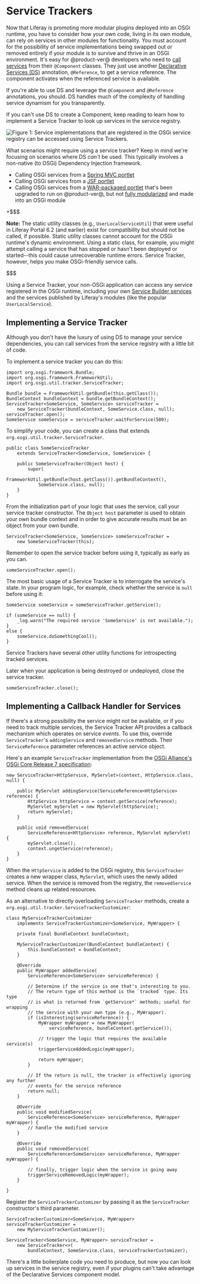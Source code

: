 # Service Trackers [](id=service-trackers)

Now that Liferay is promoting more modular plugins deployed into an OSGi
runtime, you have to consider how your own code, living in its own module, can
rely on services in other modules for functionality. You must account for the
possibility of service implementations being swapped out or removed entirely if
your module is to survive and thrive in an OSGi environment. It's easy for
@product-ver@ developers who need to
[call services](/develop/tutorials/-/knowledge_base/7-0/finding-and-invoking-liferay-services)
from their `@Component` classes. They just use another
[Declarative Services (DS)](https://osgi.org/specification/osgi.cmpn/7.0.0/service.component.html)
annotation, `@Reference`, to get a service reference. The component activates
when the referenced service is available. 

If you're able to use DS and leverage the `@Component` and `@Reference`
annotations, you should. DS handles much of the complexity of handling service
dynamism for you transparently.

If you can't use DS to create a Component, keep reading to learn how to
implement a Service Tracker to look up services in the service registry. 

![Figure 1: Service implementations that are registered in the OSGi service registry can be accessed using Service Trackers.](../../images/service-registry.png)

What scenarios might require using a service tracker? Keep in mind we're
focusing on scenarios where DS *can't* be used. This typically involves a
non-native (to OSGi) Dependency Injection framework.

-   Calling OSGi services from a
    [Spring MVC portlet](/develop/tutorials/-/knowledge_base/7-0/spring-mvc)
-   Calling OSGi services from a
    [JSF portlet](/develop/tutorials/-/knowledge_base/7-0/jsf-portlets-with-liferay-faces)
-   Calling OSGi services from a
    [WAR-packaged portlet](/develop/tutorials/-/knowledge_base/7-0/upgrading-plugins-to-liferay-7)
    that's been upgraded to run on @product-ver@, but not
    [fully modularized](/develop/tutorials/-/knowledge_base/7-0/modularizing-an-existing-portlet)
    and made into an OSGi module

+$$$

**Note:**  The static utility classes (e.g., `UserLocalServiceUtil`) that were 
useful in Liferay Portal 6.2 (and earlier) exist for compatibility but should
not be called, if possible.  Static utility classes cannot account for the OSGi
runtime's dynamic environment. Using a static class, for example, you might
attempt calling a service that has stopped or hasn't been deployed or
started--this could cause unrecoverable runtime errors. Service Tracker,
however, helps you make OSGi-friendly service calls.

$$$

Using a Service Tracker, your non-OSGi application can access any service
registered in the OSGi runtime, including your own
[Service Builder services](/develop/tutorials/-/knowledge_base/7-0/what-is-service-builder)
and the services published by Liferay's modules (like the popular
`UserLocalService`).

## Implementing a Service Tracker [](id=implementing-a-service-tracker)

Although you don't have the luxury of using DS to manage your service
dependencies, you can call services from the service registry with a little bit
of code.

To implement a service tracker you can do this:

    import org.osgi.framework.Bundle;
    import org.osgi.framework.FrameworkUtil;
    import org.osgi.util.tracker.ServiceTracker;

    Bundle bundle = FrameworkUtil.getBundle(this.getClass());
    BundleContext bundleContext = bundle.getBundleContext();
    ServiceTracker<SomeService, SomeService> serviceTracker =
        new ServiceTracker(bundleContext, SomeService.class, null);
    serviceTracker.open();
    SomeService someService = serviceTracker.waitForService(500);

To simplify your code, you can create a class that extends
`org.osgi.util.tracker.ServiceTracker`.

    public class SomeServiceTracker
        extends ServiceTracker<SomeService, SomeService> {

        public SomeServiceTracker(Object host) {
            super(
                FrameworkUtil.getBundle(host.getClass()).getBundleContext(),
                SomeService.class, null);
        }
    }

From the initialization part of your logic that uses the service, call your
service tracker constructor. The `Object host` parameter is used to obtain your
own bundle context and in order to give accurate results must be an object from
your own bundle.

    ServiceTracker<SomeService, SomeService> someServiceTracker =
        new SomeServiceTracker(this);

Remember to open the service tracker before using it, typically as early as you
can. 

    someServiceTracker.open();

The most basic usage of a Service Tracker is to interrogate the service's state.
In your program logic, for example, check whether the service is `null` before
using it:

    SomeService someService = someServiceTracker.getService();

    if (someService == null) {
        _log.warn("The required service 'SomeService' is not available.");
    }
    else {
        someService.doSomethingCool();
    }

Service Trackers have several other utility functions for introspecting tracked
services.

Later when your application is being destroyed or undeployed, close the service
tracker. 

    someServiceTracker.close();

## Implementing a Callback Handler for Services [](id=implementing-a-callback-handler-for-services)

If there's a strong possibility the service might not be available, or if you
need to track multiple services, the Service Tracker API provides a callback
mechanism which operates on service *events*. To use this, override
`ServiceTracker`'s `addingService` and `removedService` methods. Their
`ServiceReference` parameter references an active service object. 

Here's an example `ServiceTracker` implementation from the
[OSGi Alliance's OSGi Core Release 7 specification](https://osgi.org/specification/osgi.core/7.0.0/util.tracker.html#d0e51991):

    new ServiceTracker<HttpService, MyServlet>(context, HttpService.class, null) {

        public MyServlet addingService(ServiceReference<HttpService> reference) {
            HttpService httpService = context.getService(reference);
            MyServlet myServlet = new MyServlet(httpService);
            return myServlet;
        }

        public void removedService(
            ServiceReference<HttpService> reference, MyServlet myServlet) {
            myServlet.close();
            context.ungetService(reference);
        }
    }

When the `HttpService` is added to the OSGi registry, this `ServiceTracker`
creates a new wrapper class, `MyServlet`, which uses the newly added service.
When the service is removed from the registry, the `removedService` method
cleans up related resources. 

As an alternative to directly overloading `ServiceTracker` methods, create a
`org.osgi.util.tracker.ServiceTrackerCustomizer`: 

    class MyServiceTrackerCustomizer 
        implements ServiceTrackerCustomizer<SomeService, MyWrapper> {
        
        private final BundleContext bundleContext;
        
        MyServiceTrackerCustomizer(BundleContext bundleContext) {
            this.bundleContext = bundleContext;
        }
        
        @Override
        public MyWrapper addedService(
            ServiceReference<SomeService> serviceReference) {
            
            // Determine if the service is one that's interesting to you.
            // The return type of this method is the `tracked` type. Its type 
            // is what is returned from `getService*` methods; useful for wrapping 
            // the service with your own type (e.g., MyWrapper).
            if (isInteresting(serviceReference)) {
                MyWrapper myWrapper = new MyWrapper(
                    serviceReference, bundleContext.getService());
                
                // trigger the logic that requires the available service(s)
                triggerServiceAddedLogic(myWrapper);
                
                return myWrapper;
            }
            
            // If the return is null, the tracker is effectively ignoring any further
            // events for the service reference
            return null;
        }

        @Override
        public void modifiedService(
            ServiceReference<SomeService> serviceReference, MyWrapper myWrapper) {
            // handle the modified service
        }

        @Override
        public void removedService(
            ServiceReference<SomeService> serviceReference, MyWrapper myWrapper) {

            // finally, trigger logic when the service is going away
            triggerServiceRemovedLogic(myWrapper);
    	}

    }

Register the `ServiceTrackerCustomizer` by passing it as the `ServiceTracker`
constructor's third parameter.

    ServiceTrackerCustomizer<SomeService, MyWrapper> serviceTrackerCustomizer =
        new MyServiceTrackerCustomizer();

    ServiceTracker<SomeService, MyWrapper> serviceTracker = 
        new ServiceTracker<>(
        	bundleContext, SomeService.class, serviceTrackerCustomizer);

There's a little boilerplate code you need to produce, but now you can look up
services in the service registry, even if your plugins can't take advantage of
the Declarative Services component model. 
